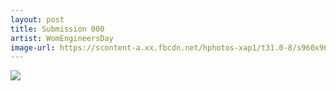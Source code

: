 ```yaml
---
layout: post
title: Submission 000
artist: WomEngineersDay
image-url: https://scontent-a.xx.fbcdn.net/hphotos-xap1/t31.0-8/s960x960/10669191_418085185007206_3645499034490040461_o.png
---
```


<!-- This part is optional: -->
![](https://scontent-a.xx.fbcdn.net/hphotos-xap1/t31.0-8/s960x960/10669191_418085185007206_3645499034490040461_o.png)
